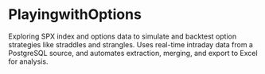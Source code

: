# PlayingwithOptions
Exploring SPX index and options data to simulate and backtest option strategies like straddles and strangles. Uses real-time intraday data from a PostgreSQL source, and automates extraction, merging, and export to Excel for analysis.
